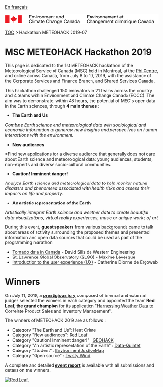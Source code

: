 [En français](2019-07_hackaton-METEOHACK_fr.md)

![ECCC logo](../../docs/img_eccc-logo.png)

[TOC](2019-07_hackaton-METEOHACK_en.md) > Hackathon METEOHACK 2019-07


# MSC METEOHACK Hackathon 2019

This page is dedicated to the 1st METEOHACK hackathon of the Meteorological Service of Canada (MSC) held in Montreal, at the [Phi Centre](https://phi-centre.com/), and online across Canada, from July 8 to 10, 2019, with the assistance of the Corporate Services and Finance Branch, and Shared Services Canada.

This hackathon challenged 150 innovators in 21 teams across the country and 4 teams within Environment and Climate Change Canada (ECCC). The aim was to demonstrate, within 48 hours, the potential of MSC's open data in the Earth sciences, through **4 main themes** :

* __The Earth and Us__ 

*Combine Earth science and meteorological data with sociological and economic information to generate new insights and perspectives on human interactions with the environment.*

* __New audiences__

*Find new applications for a diverse audience that generally does not care about Earth science and meteorological data: young audiences, students, non-experts and diverse socio-cultural communities.

* __Caution! Imminent danger!__

*Analyze Earth science and meteorological data to help monitor natural disasters and phenomena associated with health risks and assess their impacts on life and property.*

* __An artistic representation of the Earth__

*Artistically interpret Earth science and weather data to create beautiful data visualizations, virtual reality experiences, music or unique works of art*

During this event, **guest speakers** from various backgrounds came to talk about areas of activity surrounding the proposed themes and presented information and open data sources that could be used as part of the programming marathon :

* [Tornado data in Canada](https://collaboration.cmc.ec.gc.ca/cmc/cmos/meteohack/presentations/hackathon_guest-speakers/SILLS_CMOS-IUGG-2019_Hackthon_final.pptx) - David Sills de Western Engineering
* [St. Lawrence Global Observatory (SLGO)](https://collaboration.cmc.ec.gc.ca/cmc/cmos/meteohack/presentations/hackathon_guest-speakers/OGSL_MeteoHack.pptx) - Maxime Lévesque
* [Introduction to the user experience (UX)](https://collaboration.cmc.ec.gc.ca/cmc/cmos/meteohack/presentations/hackathon_guest-speakers/Meteohack_ExperienceUtilisateur101.pdf) - Catherine Dionne de Ergoweb 

# Winners

On July 11, 2019, a [__prestigious jury__](https://collaboration.cmc.ec.gc.ca/cmc/cmos/meteohack/summary/METEOHACKEventSummary.pdf) composed of internal and external judges selected the winners in each category and appointed the team **Red Leaf, the grand champion** for its application ["Harnessing Weather Data to Correlate Product Sales and Inventory Management"](https://www.loom.com/share/ab59c8e1570646e6b0afa1eb487ecae1).

The winners of METEOHACK 2019 are as follows :

* Category "The Earth and Us": [Heat Crime](https://www.youtube.com/watch?v=k9SNqhikcmw&feature=youtu.be)
* Category "New audiences": [Red Leaf](https://www.loom.com/share/ab59c8e1570646e6b0afa1eb487ecae1)
* Category "Caution! Imminent danger!" : [GEOHACK](https://www.youtube.com/watch?v=nYdaN7RUibE&feature=youtu.be)
* Category "An artistic representation of the Earth" : [Data-Quintet](https://www.youtube.com/watch?v=KWMnSSIYstY)
* Category "Student" : [EnvironmentJusticeMap](https://www.youtube.com/watch?v=nYdaN7RUibE&feature=youtu.be)
* Category "Open source" : [Twisty Wind](https://www.youtube.com/watch?v=rlS7Bt2pwnc&feature=youtu.be)

A complete and detailed [__event report__](https://collaboration.cmc.ec.gc.ca/cmc/cmos/meteohack/summary/METEOHACKEventSummary.pdf) is available with all submissions and details on the winners. 

[![Red Leaf](https://collaboration.cmc.ec.gc.ca/cmc/cmos/public_doc/events/meteohack_2019/Red.Leaf_2019.jpg)](http://www.youtube.com/watch?v=DNlTntWKTtA "Grand champion de METEOHACK 2019 : Red Leaf").

